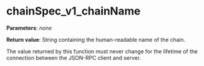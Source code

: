 # chainSpec_v1_chainName

**Parameters**: *none*

**Return value**: String containing the human-readable name of the chain.

The value returned by this function must never change for the lifetime of the connection between the JSON-RPC client and server.
